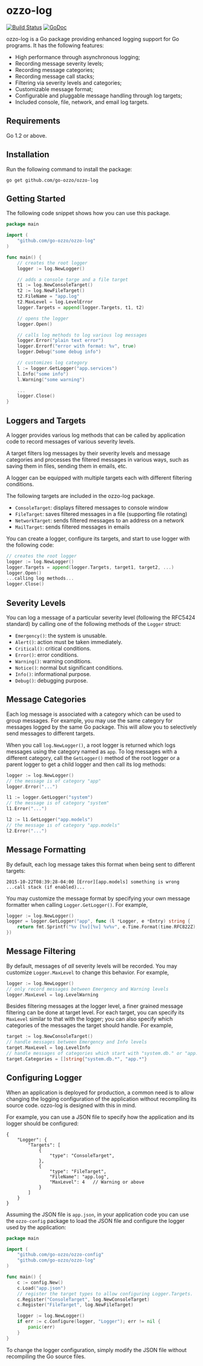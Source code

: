# ozzo-log

[![Build Status](https://travis-ci.org/go-ozzo/ozzo-log.svg?branch=master)](https://travis-ci.org/go-ozzo/ozzo-log)
[![GoDoc](https://godoc.org/github.com/go-ozzo/ozzo-log?status.png)](http://godoc.org/github.com/go-ozzo/ozzo-log)

ozzo-log is a Go package providing enhanced logging support for Go programs. It has the following features:

* High performance through asynchronous logging;
* Recording message severity levels;
* Recording message categories;
* Recording message call stacks;
* Filtering via severity levels and categories;
* Customizable message format;
* Configurable and pluggable message handling through log targets;
* Included console, file, network, and email log targets.

## Requirements

Go 1.2 or above.

## Installation

Run the following command to install the package:

```
go get github.com/go-ozzo/ozzo-log
```

## Getting Started

The following code snippet shows how you can use this package.

```go
package main

import (
	"github.com/go-ozzo/ozzo-log"
)

func main() {
    // creates the root logger
	logger := log.NewLogger()

	// adds a console targe and a file target
	t1 := log.NewConsoleTarget()
	t2 := log.NewFileTarget()
	t2.FileName = "app.log"
	t2.MaxLevel = log.LevelError
	logger.Targets = append(logger.Targets, t1, t2)

    // opens the logger
	logger.Open()

	// calls log methods to log various log messages
	logger.Error("plain text error")
	logger.Errorf("error with format: %v", true)
	logger.Debug("some debug info")

	// customizes log category
	l := logger.GetLogger("app.services")
	l.Info("some info")
	l.Warning("some warning")

	...
	logger.Close()
}
```

## Loggers and Targets

A logger provides various log methods that can be called by application code
to record messages of various severity levels.

A target filters log messages by their severity levels and message categories
and processes the filtered messages in various ways, such as saving them in files,
sending them in emails, etc.

A logger can be equipped with multiple targets each with different filtering conditions.

The following targets are included in the ozzo-log package.

* `ConsoleTarget`: displays filtered messages to console window
* `FileTarget`: saves filtered messages in a file (supporting file rotating)
* `NetworkTarget`: sends filtered messages to an address on a network
* `MailTarget`: sends filtered messages in emails

You can create a logger, configure its targets, and start to use logger with the following code:

```go
// creates the root logger
logger := log.NewLogger()
logger.Targets = append(logger.Targets, target1, target2, ...)
logger.Open()
...calling log methods...
logger.Close()
```

## Severity Levels

You can log a message of a particular severity level (following the RFC5424 standard)
by calling one of the following methods of the `Logger` struct:

* `Emergency()`: the system is unusable.
* `Alert()`: action must be taken immediately.
* `Critical()`: critical conditions.
* `Error()`: error conditions.
* `Warning()`: warning conditions.
* `Notice()`: normal but significant conditions.
* `Info()`: informational purpose.
* `Debug()`: debugging purpose.

## Message Categories

Each log message is associated with a category which can be used to group messages.
For example, you may use the same category for messages logged by the same Go package.
This will allow you to selectively send messages to different targets.

When you call `log.NewLogger()`, a root logger is returned which logs messages using
the category named as `app`. To log messages with a different category, call the `GetLogger()`
method of the root logger or a parent logger to get a child logger and then call its
log methods:

```go
logger := log.NewLogger()
// the message is of category "app"
logger.Error("...")

l1 := logger.GetLogger("system")
// the message is of category "system"
l1.Error("...")

l2 := l1.GetLogger("app.models")
// the message is of category "app.models"
l2.Error("...")
```

## Message Formatting

By default, each log message takes this format when being sent to different targets:

```
2015-10-22T08:39:28-04:00 [Error][app.models] something is wrong
...call stack (if enabled)...
```

You may customize the message format by specifying your own message formatter when calling
`Logger.GetLogger()`. For example,

```go
logger := log.NewLogger()
logger = logger.GetLogger("app", func (l *Logger, e *Entry) string {
    return fmt.Sprintf("%v [%v][%v] %v%v", e.Time.Format(time.RFC822Z), e.Level, e.Category, e.Message, e.CallStack)
})
```

## Message Filtering

By default, messages of *all* severity levels will be recorded. You may customize
`Logger.MaxLevel` to change this behavior. For example,

```go
logger := log.NewLogger()
// only record messages between Emergency and Warning levels
logger.MaxLevel = log.LevelWarning
```

Besides filtering messages at the logger level, a finer grained message filtering can be done
at target level. For each target, you can specify its `MaxLevel` similar to that with the logger;
you can also specify which categories of the messages the target should handle. For example,

```go
target := log.NewConsoleTarget()
// handle messages between Emergency and Info levels
target.MaxLevel = log.LevelInfo
// handle messages of categories which start with "system.db." or "app."
target.Categories = []string{"system.db.*", "app.*"}
```

## Configuring Logger

When an application is deployed for production, a common need is to allow changing
the logging configuration of the application without recompiling its source code.
ozzo-log is designed with this in mind.

For example, you can use a JSON file to specify how the application and its
logger should be configured:

```
{
    "Logger": {
        "Targets": [
            {
                "type": "ConsoleTarget",
            },
            {
                "type": "FileTarget",
                "FileName": "app.log",
                "MaxLevel": 4   // Warning or above
            }
        ]
    }
}
```

Assuming the JSON file is `app.json`, in your application code you can use the `ozzo-config` package
to load the JSON file and configure the logger used by the application:

```go
package main

import (
	"github.com/go-ozzo/ozzo-config"
    "github.com/go-ozzo/ozzo-log"
)

func main() {
    c := config.New()
    c.Load("app.json")
    // register the target types to allow configuring Logger.Targets.
    c.Register("ConsoleTarget", log.NewConsoleTarget)
    c.Register("FileTarget", log.NewFileTarget)

    logger := log.NewLogger()
    if err := c.Configure(logger, "Logger"); err != nil {
        panic(err)
    }
}
```

To change the logger configuration, simply modify the JSON file without
recompiling the Go source files.
